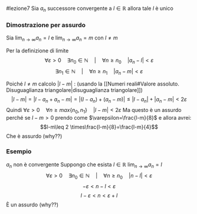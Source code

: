 #lezione7
Sia $a_{n}$ successore convergente a $l\in \mathbb{R}$ allora tale $l$ è unico

### Dimostrazione per assurdo
Sia $\lim_{ n \to \infty } a_{n}=l$ e $\lim_{ n \to \infty } a_{n} = m$ con $l \neq m$

Per la definizione di limite
$$\forall \varepsilon>0 \quad \exists n_{0} \in \mathbb{N} \quad|\quad \forall n \geq n_{0} \quad |a_{n}-l|<\varepsilon$$
$$\exists n_{1} \in \mathbb{N} \quad|\quad \forall n \geq n_{1} \quad |a_{n}-m|<\varepsilon$$

Poiché $l\neq m$ calcolo $|l-m|$ :
(usando la [[Numeri reali#Valore assoluto. Disuguaglianza triangolare|disuguaglianza triangolare]])
$$|l-m|=|l-a_{n}+a_{n}-m|=|(l-a_{n})+(a_{n}-m)|\leq |l-a_{n}|+|a_{n}-m|<2 \varepsilon$$
Quindi $\forall \varepsilon>0 \quad \forall n \geq max\{n_{0},n_{1}\} \quad |l-m|<2\varepsilon$ 
Ma questo è un assurdo perché se $l-m>0$ prendo come $\varepsilon=\frac{l-m}{8}$ e allora avrei:
$$l-m\leq 2 \times\frac{l-m}{8}=\frac{l-m}{4}$$
Che è assurdo (why??)

### Esempio
$a_{n}$ non è convergente
Suppongo che esista $l\in \mathbb{R}$ $\lim_{n \to \infty}{a_{n}}=l$
$$\forall \varepsilon>0 \quad \exists n_{0} \in \mathbb{N} \quad | \quad \forall n \geq n_{0} \quad |n-l| < \varepsilon$$
$$-\varepsilon < n-l<\varepsilon$$
$$l-\varepsilon < n < \varepsilon + l$$
È un assurdo (why??) 
